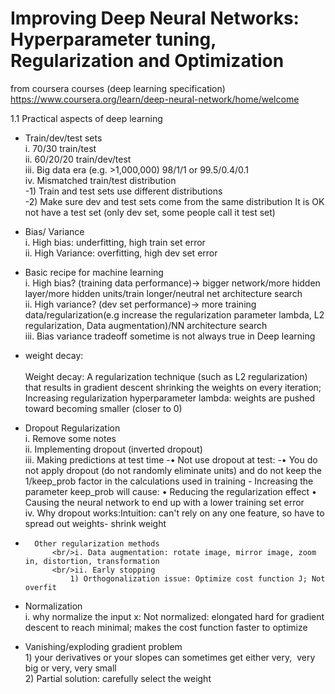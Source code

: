 # Improving Deep Neural Networks: Hyperparameter tuning, Regularization and Optimization
from coursera courses (deep learning specification)
https://www.coursera.org/learn/deep-neural-network/home/welcome

1.1 Practical aspects of deep learning
- Train/dev/test sets
			<br/>i. 70/30 train/test
			<br/>ii. 60/20/20 train/dev/test
			<br/>iii. Big data era (e.g. >1,000,000) 98/1/1 or 99.5/0.4/0.1
			<br/>iv. Mismatched train/test distribution
				<br/>-1) Train and test sets use different distributions
				<br/>-2) Make sure dev and test sets come from the same distribution
It is OK not have a test set (only dev set, some people call it test set)
- Bias/ Variance
			<br/>i. High bias: underfitting, high train set error
			<br/>ii. High Variance: overfitting, high dev set error

- Basic recipe for machine learning
			<br/>i. High bias? (training data performance)-> bigger network/more hidden layer/more hidden units/train longer/neutral net architecture search
			<br/>ii. High variance? (dev set performance)-> more training data/regularization(e.g increase the regularization parameter lambda, L2 regularization, Data augmentation)/NN architecture search
			<br/>iii. Bias variance tradeoff sometime is not always true in Deep learning
- weight decay: 		
  <br/>Weight decay: A regularization technique (such as L2 regularization) that results in gradient descent shrinking the weights on every iteration; Increasing regularization hyperparameter lambda: weights are pushed toward becoming smaller (closer to 0)

- Dropout Regularization
			 <br/>i. Remove some notes
			 <br/>ii. Implementing dropout (inverted dropout)
       	<br/>iii. Making predictions at test time
				-• Not use dropout at test:
				-• You do not apply dropout (do not randomly eliminate units) and do not keep the 1/keep_prob factor in the calculations used in training
				- Increasing the parameter keep_prob will cause:
					• Reducing the regularization effect
					• Causing the neural network to end up with a lower training set error
			<br/>iv. Why dropout works:Intuition: can't rely on any one feature, so have to spread out weights- shrink weight
      
-		Other regularization methods
			<br/>i. Data augmentation: rotate image, mirror image, zoom in, distortion, transformation
			<br/>ii. Early stopping 
				1) Orthogonalization issue: Optimize cost function J; Not overfit

- Normalization
	<br/>i. why normalize the input x: Not normalized: elongated hard for gradient descent to reach minimal; makes the cost function faster to optimize

- Vanishing/exploding gradient problem
  <br/>	1) your derivatives or your slopes can sometimes get either very, 
				very big or very, very small
	<br/>2) Partial solution: carefully select the weight
